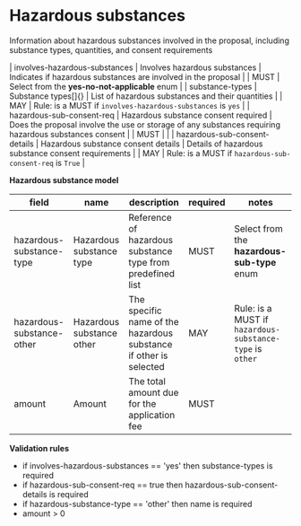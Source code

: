 # Hazardous substances

Information about hazardous substances involved in the proposal,
including substance types, quantities, and consent requirements


| involves-hazardous-substances | Involves hazardous substances | Indicates if hazardous substances are involved in the proposal |  | MUST | Select from the **yes-no-not-applicable** enum |
| substance-types | Substance types[]{} | List of hazardous substances and their quantities |  | MAY | Rule: is a MUST if `involves-hazardous-substances` is `yes` |
| hazardous-sub-consent-req | Hazardous substance consent required | Does the proposal involve the use or storage of any substances requiring hazardous substances consent |  | MUST |  |
| hazardous-sub-consent-details | Hazardous substance consent details | Details of hazardous substance consent requirements |  | MAY | Rule: is a MUST if `hazardous-sub-consent-req` is `True` |


**Hazardous substance model**

field | name | description | required | notes
-- | -- | -- | -- | --
hazardous-substance-type | Hazardous substance type | Reference of hazardous substance type from predefined list | MUST | Select from the **hazardous-sub-type** enum
hazardous-substance-other | Hazardous substance other | The specific name of the hazardous substance if other is selected | MAY | Rule: is a MUST if `hazardous-substance-type` is `other`
amount | Amount | The total amount due for the application fee | MUST | 

**Validation rules**

- if involves-hazardous-substances == 'yes' then substance-types is required
- if hazardous-sub-consent-req == true then hazardous-sub-consent-details is required
- if hazardous-substance-type == 'other' then name is required
- amount > 0